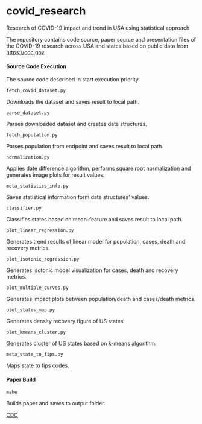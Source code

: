 # covid_research
Research of COVID-19 impact and trend in USA using statistical approach

The repository contains code source, paper source and presentation files of the COVID-19 research across USA and states based on public data from https://cdc.gov.

#### Source Code Execution

The source code described in start execution priority.
 
```
fetch_covid_dataset.py
```
Downloads the dataset and saves result to local path.

```
parse_dataset.py
```
Parses downloaded dataset and creates data structures.

```
fetch_population.py
```
Parses population from endpoint and saves result to local path.

```
normalization.py
```
Applies date difference algorithm, performs square root normalization and generates image plots for result values. 

```
meta_statistics_info.py
```
Saves statistical information form data structures' values.

```
classifier.py
```
Classifies states based on mean-feature and saves result to local path.

```
plot_linear_regression.py
```
Generates trend results of linear model for population, cases, death and recovery metrics. 

```
plot_isotonic_regression.py   
```
Generates isotonic model visualization for cases, death and recovery metrics.

```
plot_multiple_curves.py
```
Generates impact plots between population/death and cases/death metrics.

```
plot_states_map.py
```
Generates density recovery figure of US states. 

```
plot_kmeans_cluster.py
```
Generates cluster of US states based on k-means algorithm.  

```
meta_state_to_fips.py
```
Maps state to fips codes.


#### Paper Build
```
make
```
Builds paper and saves to output folder. 

[CDC](https://cdc.gov)